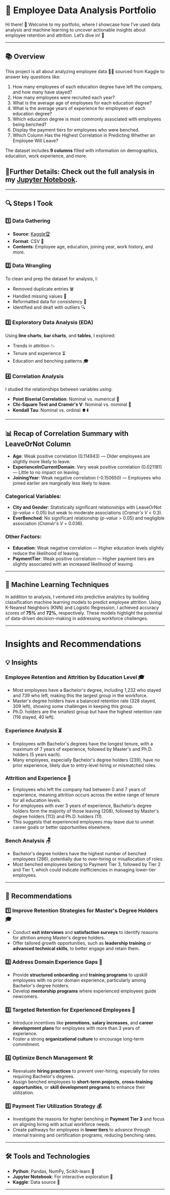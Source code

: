 # 🌟 Employee Data Analysis Portfolio  

Hi there! 👋 Welcome to my portfolio, where I showcase how I’ve used data analysis and machine learning to uncover actionable insights about employee retention and attrition. Let’s dive in! 🚀  

---

## 📚 Overview  

This project is all about analyzing employee data 🧑‍💻 sourced from Kaggle to answer key questions like:  
1. How many employees of each education degree have left the company, and how many have stayed?
2. How many employees were recruited each year?
3. What is the average age of employees for each education degree?
4. What is the average years of experience for employees of each education degree?
5. Which education degree is most commonly associated with employees being benched?
6. Display the payment tiers for employees who were benched.
7. Which Column Has the Highest Correlation in Predicting Whether an Employee Will Leave?

The dataset includes **9 columns** filled with information on demographics, education, work experience, and more.  

## **📄Further Details**: Check out the full analysis in my [Jupyter Notebook](https://github.com/ngrlearningjourney/company-employee-analysis/blob/main/employee_data_analysis-2.ipynb).

---

## 🔍 Steps I Took  

### 1️⃣ Data Gathering  
- **Source**: [Kaggle🏆](https://www.kaggle.com/datasets/tawfikelmetwally/employee-dataset)
- **Format**: CSV 📂  
- **Contents**: Employee age, education, joining year, work history, and more.  

### 2️⃣ Data Wrangling  
To clean and prep the dataset for analysis, I:  
- Removed duplicate entries 🗑️  
- Handled missing values 🔄  
- Reformatted data for consistency 🔧  
- Identified and dealt with outliers 🔍  

### 3️⃣ Exploratory Data Analysis (EDA)  
Using **line charts**, **bar charts**, and **tables**, I explored:  
- Trends in attrition 📉  
- Tenure and experience ⏳  
- Education and benching patterns 🎓  

### 4️⃣ Correlation Analysis  
I studied the relationships between variables using:  
- **Point Biserial Correlation**: Nominal vs. numerical 🔢  
- **Chi-Square Test and Cramér's V**: Nominal vs. nominal 🔗  
- **Kendall Tau**: Nominal vs. ordinal ⬆️⬇️
---

## 📊 Recap of Correlation Summary with LeaveOrNot Column

- **Age**: Weak positive correlation (0.114943) — Older employees are slightly more likely to leave.  
- **ExperienceInCurrentDomain**: Very weak positive correlation (0.021181) — Little to no impact on leaving.  
- **JoiningYear**: Weak negative correlation (-0.150650) — Employees who joined earlier are marginally less likely to leave.  

### Categorical Variables:
- **City and Gender**: Statistically significant relationships with LeaveOrNot (*p-value* < 0.05) but weak to moderate associations (*Cramér's V* < 0.3).  
- **EverBenched**: No significant relationship (*p-value* > 0.05) and negligible association (*Cramér's V* = 0.036).  

### Other Factors:
- **Education**: Weak negative correlation — Higher education levels slightly reduce the likelihood of leaving.  
- **PaymentTier**: Weak positive correlation — Higher payment tiers are slightly associated with an increased likelihood of leaving.  

---
## 🤖 Machine Learning Techniques  

In addition to analysis, I ventured into predictive analytics by building classification machine learning models to predict employee attrition. Using K-Nearest Neighbors (KNN) and Logistic Regression, I achieved accuracy scores of **75%** and **72%**, respectively. These models highlight the potential of data-driven decision-making in addressing workforce challenges.  

---

# Insights and Recommendations

## 💡 Insights

### Employee Retention and Attrition by Education Level 🎓  
- Most employees have a Bachelor's degree, including 1,232 who stayed and 739 who left, making this the largest group in the workforce.  
- Master's degree holders have a balanced retention rate (328 stayed, 309 left), showing some challenges in keeping this group.  
- Ph.D. holders are the smallest group but have the highest retention rate (116 stayed, 40 left).    

### Experience Analysis ⏳  
- Employees with Bachelor's degrees have the longest tenure, with a maximum of 7 years of experience, followed by Master's and Ph.D. holders (5 years each).  
- Many employees, especially Bachelor's degree holders (239), have no prior experience, likely due to entry-level hiring or mismatched roles.  

### Attrition and Experience 🚪  
- Employees who left the company had between 0 and 7 years of experience, meaning attrition occurs across the entire range of tenure for all education levels.  
- For employees with over 3 years of experience, Bachelor's degree holders form the majority of those leaving (208), followed by Master's degree holders (113) and Ph.D. holders (11).  
- This suggests that experienced employees may leave due to unmet career goals or better opportunities elsewhere.   

### Bench Analysis 🪑  
- Bachelor's degree holders have the highest number of benched employees (286), potentially due to over-hiring or misallocation of roles.  
- Most benched employees belong to Payment Tier 3, followed by Tier 2 and Tier 1, which could indicate inefficiencies in managing lower-tier employees.  

---

## 🌟 Recommendations  

### 1️⃣ Improve Retention Strategies for Master's Degree Holders 🎓  
- Conduct **exit interviews** and **satisfaction surveys** to identify reasons for attrition among Master's degree holders.  
- Offer tailored growth opportunities, such as **leadership training** or **advanced technical skills**, to better engage and retain them.  

### 2️⃣ Address Domain Experience Gaps 🧠  
- Provide **structured onboarding** and **training programs** to upskill employees with no prior domain experience, particularly among Bachelor's degree holders.  
- Develop **mentorship programs** where experienced employees guide newcomers.  

### 3️⃣ Targeted Retention for Experienced Employees 💼  
- Introduce incentives like **promotions**, **salary increases**, and **career development plans** for employees with more than 3 years of experience.  
- Foster a strong **organizational culture** to encourage long-term commitment.  

### 4️⃣ Optimize Bench Management 🛠️  
- Reevaluate **hiring practices** to prevent over-hiring, especially for roles requiring Bachelor's degrees.  
- Assign benched employees to **short-term projects**, **cross-training opportunities**, or **skill development programs** to enhance their utilization.  

### 5️⃣ Payment Tier Utilization Strategy 💰  
- Investigate the reasons for higher benching in **Payment Tier 3** and focus on aligning hiring with actual workforce needs.  
- Create pathways for employees in **lower tiers** to advance through internal training and certification programs, reducing benching rates.  

---

## 🛠️ Tools and Technologies  

- **Python**: Pandas, NumPy, Scikit-learn 🐍  
- **Jupyter Notebook**: For interactive exploration 📓  
- **Kaggle**: Data source 🎯  

---
